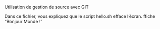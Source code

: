 Utilisation de gestion de source avec GIT

Dans ce fichier, vous expliquez que le script hello.sh efface l’écran. ffiche “Bonjour Monde !”

<!---
Bill1879178/Bill1879178 is a ✨ special ✨ repository because its `README.md` (this file) appears on your GitHub profile.
You can click the Preview link to take a look at your changes.
--->
